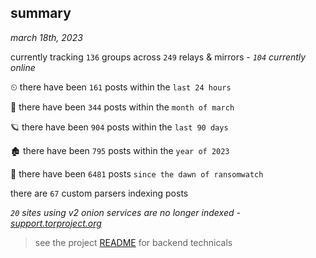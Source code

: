 
## summary
_march 18th, 2023_

currently tracking `136` groups across `249` relays & mirrors - _`104` currently online_

⏲ there have been `161` posts within the `last 24 hours`

🦈 there have been `344` posts within the `month of march`

🪐 there have been `904` posts within the `last 90 days`

🏚 there have been `795` posts within the `year of 2023`

🦕 there have been `6481` posts `since the dawn of ransomwatch`

there are `67` custom parsers indexing posts

_`20` sites using v2 onion services are no longer indexed - [support.torproject.org](https://support.torproject.org/onionservices/v2-deprecation/)_

> see the project [README](https://github.com/joshhighet/ransomwatch#ransomwatch--) for backend technicals
